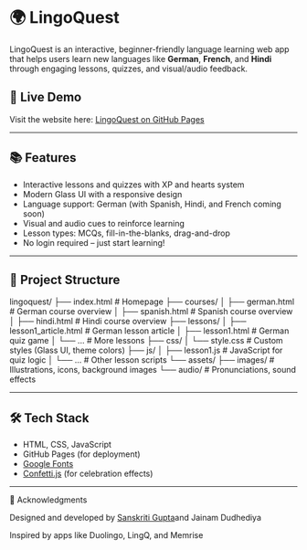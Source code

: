 # 🌍 LingoQuest

LingoQuest is an interactive, beginner-friendly language learning web app that helps users learn new languages like **German**, **French**, and **Hindi** through engaging lessons, quizzes, and visual/audio feedback.

## 🔗 Live Demo
Visit the website here: [LingoQuest on GitHub Pages](https://sanaryan175.github.io/LingoQuest/)

---

## 📚 Features

- Interactive lessons and quizzes with XP and hearts system
-  Modern Glass UI with a responsive design
-  Language support: German (with Spanish, Hindi, and French coming soon)
- Visual and audio cues to reinforce learning
- Lesson types: MCQs, fill-in-the-blanks, drag-and-drop
-  No login required – just start learning!

---

## 📁 Project Structure

lingoquest/
├── index.html # Homepage
├── courses/
│ ├── german.html # German course overview
│ ├── spanish.html # Spanish course overview
│ ├── hindi.html # Hindi course overview
├── lessons/
│ ├── lesson1_article.html # German lesson article
│ ├── lesson1.html # German quiz game
│ └── ... # More lessons
├── css/
│ └── style.css # Custom styles (Glass UI, theme colors)
├── js/
│ ├── lesson1.js # JavaScript for quiz logic
│ └── ... # Other lesson scripts
└── assets/
├── images/ # Illustrations, icons, background images
└── audio/ # Pronunciations, sound effects

---

## 🛠️ Tech Stack

- HTML, CSS, JavaScript
- GitHub Pages (for deployment)
- [Google Fonts](https://fonts.google.com/)
- [Confetti.js](https://www.cssscript.com/confetti-falling-animation/) (for celebration effects)

---

🙌 Acknowledgments

Designed and developed by  [Sanskriti Gupta](https://github.com/sanaryan175)and Jainam Dudhediya

Inspired by apps like Duolingo, LingQ, and Memrise



